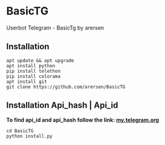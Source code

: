 # BasicTG
Userbot Telegram - BasicTg by arersen

## Installation
```
apt update && apt upgrade
apt install python
pip install telethon
pip install colorama
apt install git
git clone https://github.com/arersen/BasicTG
````
## Installation Api_hash | Api_id
<b>To find api_id and api_hash follow the link: <a href="https:/my.telegram.org"> my.telegram.org</a></b>
```
cd BasicTG
python install.py

